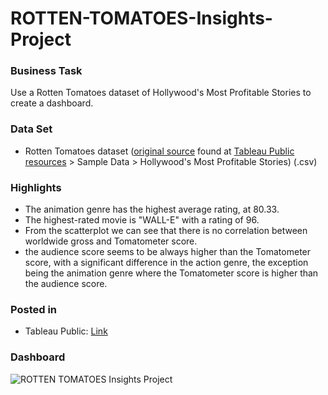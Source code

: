 # ROTTEN-TOMATOES-Insights-Project

### Business Task
Use a Rotten Tomatoes dataset of Hollywood's Most Profitable Stories to create a dashboard.

### Data Set
* Rotten Tomatoes dataset ([original source](https://public.tableau.com/s/sites/default/files/media/HollywoodsMostProfitableStories.csv) found at [Tableau Public resources](https://public.tableau.com/en-us/s/resources) > Sample Data > Hollywood's Most Profitable Stories) (.csv)

### Highlights
- The animation genre has the highest average rating, at 80.33.
- The highest-rated movie is "WALL-E" with a rating of 96.
- From the scatterplot we can see that there is no correlation between worldwide gross and Tomatometer score.
- the audience score seems to be always higher than the Tomatometer score, with a significant difference in the action genre, the exception being the animation genre where the Tomatometer score is higher than the audience score.

### Posted in
- Tableau Public: [Link](https://public.tableau.com/app/profile/mohamed.rafik.sebia/viz/RottenTomatoesInsightsProject/GoodDashboard)

### Dashboard

![ROTTEN TOMATOES Insights Project](https://user-images.githubusercontent.com/113290016/226164861-b2231c5c-beb3-47ce-9621-16ac47ee6418.png)
